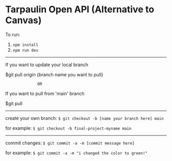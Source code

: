 # Tarpaulin Open API (Alternative to Canvas)
To run:
1. `npm install`
2. `npm run dev`

__________________________________________
If you want to update your local branch

  $git pull origin {branch name you want to pull}
  
                  OR
                  
If you want to pull from 'main' branch

  $git pull
  
-------------------------------------------------------------------------------
create your own branch:
  `$ git checkout -b [name your branch here] main`
  
for example:
  `$ git checkout -b final-project-myname main`

-------------------------------------------------------------------------------

commit changes:
  `$ git commit -a -m [commit message here]`
  
for example:
 `$ git commit -a -m "i changed the color to green!"`

